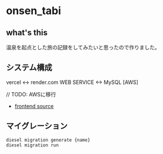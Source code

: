 # onsen_tabi

## what's this

温泉を起点とした旅の記録をしてみたいと思ったので作りました。

## システム構成

vercel <-> render.com WEB SERVICE <-> MySQL [AWS]

// TODO: AWSに移行

- [frontend source](https://github.com/konabe/onsen-tabi-web)

## マイグレーション

```
diesel migration generate {name}
diesel migration run
```